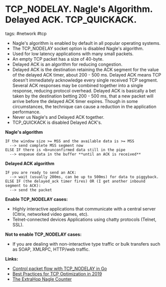 # TCP_NODELAY. Nagle's Algorithm. Delayed ACK. TCP_QUICKACK.

tags: #network #tcp

- Nagle's algorithm is enabled by default in all popular operating systems.
- The TCP_NODELAY socket option is disabled Nagle's algorithm.
- Used for low latency applications with many small packets.
- An empty TCP packet has a size of 40-byte.
- Delayed ACK is an algorithm for reducing congestion.
- Delayed ACK is the destination retaining the ACK segment for the value of the delayed ACK timer, about 200 - 500 ms. Delayed ACK means TCP doesn't immediately acknowledge every single received TCP segment. Several ACK responses may be combined together into a single response, reducing protocol overhead. Delayed ACK is basically a bet taken by the destination betting 200 - 500 ms, that a new packet will arrive before the delayed ACK timer expires. Though in some circumstances, the technique can cause a reduction in the application performance.
- Never us Nagle's and Delayed ACK together.
- TCP_QUICKACK is disabled Delayed ACK's.

**Nagle's algorithm**

```
IF the window size >= MSS and the available data is >= MSS
  --> send complete MSS segment now
ELSE IF there is <b>unconfirmed data still in the pipe
  --> enqueue data in the buffer **until an ACK is received**
```

**Delayed ACK algorithm**

```
IF you are ready to send an ACK:
  --> wait (usually 200ms, can be up to 500ms) for data to piggyback.
ELSE IF (the delayed_ack timer fires) OR (I get another inbound segment to ACK):
  --> send the packet
```

**Enable TCP_NODELAY cases:**
- Highly interactive applications that communicate with a central server (Citrix, networked video games, etc).
- Telnet-connected devices Applications using chatty protocols (Telnet, SSL).

**Not to enable TCP_NODELAY cases:**
- If you are dealing with non-interactive type traffic or bulk transfers such as SOAP, XMLRPC, HTTP/web traffic.

**Links:**

- [Control packet flow with TCP_NODELAY in Go](https://blog.gopheracademy.com/advent-2019/control-packetflow-tcp-nodelay/)
- [Best Practices for TCP Optimization in 2019](https://www.extrahop.com/company/blog/2016/tcp-nodelay-nagle-quickack-best-practices/)
- [The ExtraHop Nagle Counter](https://forums.extrahop.com/t/nagle-delays-explained/249)
